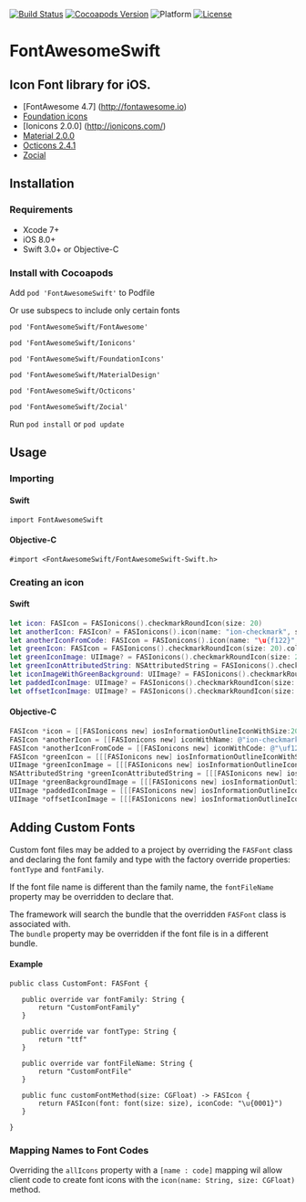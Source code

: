 [![Build Status](https://travis-ci.org/charles-oder/FontAwesomeSwift.svg?branch=master)](https://travis-ci.org/charles-oder/FontAwesomeSwift)
[![Cocoapods Version](https://img.shields.io/cocoapods/v/FontAwesomeSwift.svg?style=flat)](https://cocoapods.org/pods/FontAwesomeSwift) 
![Platform](https://img.shields.io/cocoapods/p/FontAwesomeSwift.svg?style=flat) 
[![License](https://img.shields.io/cocoapods/l/FontAwesomeSwift.svg?style=flat)](https://github.com/charles-oder/FontAwesomeSwift/blob/master/LICENSE)

# FontAwesomeSwift 
## Icon Font library for iOS.
- [FontAwesome 4.7] (http://fontawesome.io)
- [Foundation icons](http://zurb.com/playground/foundation-icon-fonts-3)
- [Ionicons 2.0.0] (http://ionicons.com/)
- [Material 2.0.0](https://google.github.io/material-design-icons/)
- [Octicons 2.4.1](https://octicons.github.com/)
- [Zocial](http://zocial.smcllns.com/)

## Installation
### Requirements
- Xcode 7+
- iOS 8.0+
- Swift 3.0+ or Objective-C

### Install with Cocoapods

Add `pod 'FontAwesomeSwift'` to Podfile

Or use subspecs to include only certain fonts

`pod 'FontAwesomeSwift/FontAwesome'`

`pod 'FontAwesomeSwift/Ionicons'`

`pod 'FontAwesomeSwift/FoundationIcons'`

`pod 'FontAwesomeSwift/MaterialDesign'`

`pod 'FontAwesomeSwift/Octicons'`

`pod 'FontAwesomeSwift/Zocial'`

Run `pod install` or `pod update`

## Usage
### Importing

#### Swift
`import FontAwesomeSwift`

#### Objective-C
`#import <FontAwesomeSwift/FontAwesomeSwift-Swift.h>`

### Creating an icon
#### Swift
```swift
let icon: FASIcon = FASIonicons().checkmarkRoundIcon(size: 20)
let anotherIcon: FASIcon? = FASIonicons().icon(name: "ion-checkmark", size: 20)
let anotherIconFromCode: FASIcon = FASIonicons().icon(name: "\u{f122}", size: 20)
let greenIcon: FASIcon = FASIonicons().checkmarkRoundIcon(size: 20).color(color: UIColor.green)
let greenIconImage: UIImage? = FASIonicons().checkmarkRoundIcon(size: 20).color(color: UIColor.green).image
let greenIconAttributedString: NSAttributedString = FASIonicons().checkmarkRoundIcon(size: 20).color(color: UIColor.green).attributedString 
let iconImageWithGreenBackground: UIImage? = FASIonicons().checkmarkRoundIcon(size: 20).backgroundColor(color: UIColor.green).image
let paddedIconImage: UIImage? = FASIonicons().checkmarkRoundIcon(size: 20).padding(padding: 10).image
let offsetIconImage: UIImage? = FASIonicons().checkmarkRoundIcon(size: 20).offset(x: 20, y: 20).image
```


#### Objective-C
```objective-c
FASIcon *icon = [[FASIonicons new] iosInformationOutlineIconWithSize:20];
FASIcon *anotherIcon = [[FASIonicons new] iconWithName: @"ion-checkmark" size:20];
FASIcon *anotherIconFromCode = [[FASIonicons new] iconWithCode: @"\uf122" size:20];
FASIcon *greenIcon = [[[FASIonicons new] iosInformationOutlineIconWithSize:20] colorWithColor:[UIColor greenColor]];
UIImage *greenIconImage = [[[FASIonicons new] iosInformationOutlineIconWithSize:20] colorWithColor:[UIColor greenColor]].image;
NSAttributedString *greenIconAttributedString = [[[FASIonicons new] iosInformationOutlineIconWithSize:20] colorWithColor:[UIColor greenColor]].attributedString;
UIImage *greenBackgroundImage = [[[FASIonicons new] iosInformationOutlineIconWithSize:20] backgroundColorWithColor:[UIColor greenColor]].image;
UIImage *paddedIconImage = [[[FASIonicons new] iosInformationOutlineIconWithSize:20] paddingWithPadding: 10].image;
UIImage *offsetIconImage = [[[FASIonicons new] iosInformationOutlineIconWithSize:20] offsetWithX: 20 y: 20].image;
```

## Adding Custom Fonts
Custom font files may be added to a project by overriding the `FASFont` class
and declaring the font family and type with the factory override properties:
 `fontType` and `fontFamily`.  

 If the font file name is different than the family name, the `fontFileName` property may be overridden to declare that.  

 The framework will search the bundle that the overridden `FASFont` class is associated with.  
 The `bundle` property may be overridden if the font file is in a different bundle.

#### Example
 ```
 public class CustomFont: FASFont {

    public override var fontFamily: String {
        return "CustomFontFamily"
    }
    
    public override var fontType: String {
        return "ttf"
    }
    
    public override var fontFileName: String {
        return "CustomFontFile"
    }

    public func customFontMethod(size: CGFloat) -> FASIcon {
        return FASIcon(font: font(size: size), iconCode: "\u{0001}")
    }
    
}
 ```

### Mapping Names to Font Codes
 Overriding the `allIcons` property with a `[name : code]` mapping wil allow client code to create font icons with the `icon(name: String, size: CGFloat)` method.
